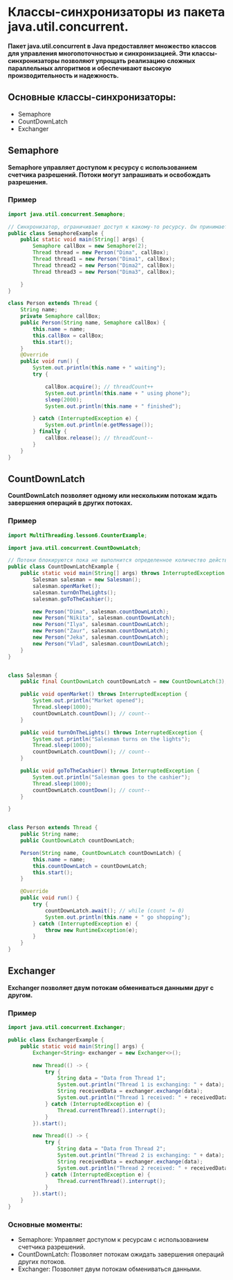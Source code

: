 # Классы-синхронизаторы из пакета java.util.concurrent.

**Пакет java.util.concurrent в Java предоставляет множество классов для управления многопоточностью и синхронизацией. Эти классы-синхронизаторы позволяют упрощать реализацию сложных параллельных алгоритмов и обеспечивают высокую производительность и надежность.**

## Основные классы-синхронизаторы:
* Semaphore
* CountDownLatch
* Exchanger


## Semaphore 
**Semaphore управляет доступом к ресурсу с использованием счетчика разрешений. Потоки могут запрашивать и освобождать разрешения.**

### Пример

```java
import java.util.concurrent.Semaphore;

// Синхронизатор, ограничивает доступ к какому-то ресурсу. Он принимает аргумент, в котором надо указать количество потоков
public class SemaphoreExample {
    public static void main(String[] args) {
        Semaphore callBox = new Semaphore(2);
        Thread thread = new Person("Dima", callBox);
        Thread thread1 = new Person("Dima1", callBox);
        Thread thread2 = new Person("Dima2", callBox);
        Thread thread3 = new Person("Dima3", callBox);

    }
}

class Person extends Thread {
    String name;
    private Semaphore callBox;
    public Person(String name, Semaphore callBox) {
        this.name = name;
        this.callBox = callBox;
        this.start();
    }
    @Override
    public void run() {
        System.out.println(this.name + " waiting");
        try {

            callBox.acquire(); // threadCount++
            System.out.println(this.name + " using phone");
            sleep(2000);
            System.out.println(this.name + " finished");

        } catch (InterruptedException e) {
            System.out.println(e.getMessage());
        } finally {
            callBox.release(); // threadCount--
        }
    }
}

```

## CountDownLatch
**CountDownLatch позволяет одному или нескольким потокам ждать завершения операций в других потоках.**

### Пример

```java
import MultiThreading.lesson6.CounterExample;

import java.util.concurrent.CountDownLatch;

// Потоки блокируются пока не выполнится определенное количество действий
public class CountDownLatchExample {
    public static void main(String[] args) throws InterruptedException {
        Salesman salesman = new Salesman();
        salesman.openMarket();
        salesman.turnOnTheLights();
        salesman.goToTheCashier();

        new Person("Dima", salesman.countDownLatch);
        new Person("Nikita", salesman.countDownLatch);
        new Person("Ilya", salesman.countDownLatch);
        new Person("Zaur", salesman.countDownLatch);
        new Person("Jeka", salesman.countDownLatch);
        new Person("Vlad", salesman.countDownLatch);
    }
}


class Salesman {
    public final CountDownLatch countDownLatch = new CountDownLatch(3); // count = 3

    public void openMarket() throws InterruptedException {
        System.out.println("Market opened");
        Thread.sleep(1000);
        countDownLatch.countDown(); // count--
    }

    public void turnOnTheLights() throws InterruptedException {
        System.out.println("Salesman turns on the lights");
        Thread.sleep(1000);
        countDownLatch.countDown(); // count--
    }

    public void goToTheCashier() throws InterruptedException {
        System.out.println("Salesman goes to the cashier");
        Thread.sleep(1000);
        countDownLatch.countDown(); // count--
    }

}


class Person extends Thread {
    public String name;
    public CountDownLatch countDownLatch;

    Person(String name, CountDownLatch countDownLatch) {
        this.name = name;
        this.countDownLatch = countDownLatch;
        this.start();
    }

    @Override
    public void run() {
        try {
            countDownLatch.await(); // while (count != 0)
            System.out.println(this.name + " go shopping");
        } catch (InterruptedException e) {
            throw new RuntimeException(e);
        }
    }
}
```

## Exchanger

**Exchanger позволяет двум потокам обмениваться данными друг с другом.**

### Пример
```java
import java.util.concurrent.Exchanger;

public class ExchangerExample {
    public static void main(String[] args) {
        Exchanger<String> exchanger = new Exchanger<>();

        new Thread(() -> {
            try {
                String data = "Data from Thread 1";
                System.out.println("Thread 1 is exchanging: " + data);
                String receivedData = exchanger.exchange(data);
                System.out.println("Thread 1 received: " + receivedData);
            } catch (InterruptedException e) {
                Thread.currentThread().interrupt();
            }
        }).start();

        new Thread(() -> {
            try {
                String data = "Data from Thread 2";
                System.out.println("Thread 2 is exchanging: " + data);
                String receivedData = exchanger.exchange(data);
                System.out.println("Thread 2 received: " + receivedData);
            } catch (InterruptedException e) {
                Thread.currentThread().interrupt();
            }
        }).start();
    }
}
```

### Основные моменты:
* Semaphore: Управляет доступом к ресурсам с использованием счетчика разрешений.
* CountDownLatch: Позволяет потокам ожидать завершения операций других потоков.
* Exchanger: Позволяет двум потокам обмениваться данными.
